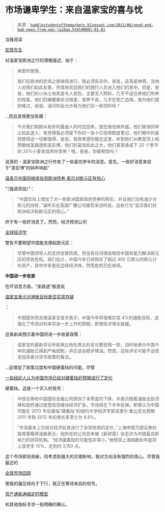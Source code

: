 <!--yml

分类：未分类

日期：2024-05-18 04:18:55

-->

# 市场谦卑学生：来自温家宝的喜与忧

> 来源：[`humblestudentofthemarkets.blogspot.com/2011/06/good-and-bad-news-from-wen-jaibao.html#0001-01-01`](https://humblestudentofthemarkets.blogspot.com/2011/06/good-and-bad-news-from-wen-jaibao.html#0001-01-01)

当我阅读

[宏观先生](http://macro-man.blogspot.com/2011/06/postcard-from-europe.html)

对温家宝欧洲之行的滑稽描述，始于：

> 亲爱的爸爸，
> 
> 我们在欧洲的宏伟之旅继续进行，我必须告诉你，爸爸，这真是神奇。当地人对我们如此友善，热情地欢迎我们的随行人员进入他们的家中。但是，爸爸，他们的小块土地真是令人悲伤，主要无人照料，几乎不适合养他们所养的牲畜。他们的猪健康状况很差，营养不良，几乎在死亡边缘。我为他们感到难过，爸爸。请问你会允许我为他们买一些饲料吗？

...而且变得更加有趣：

> 今天我们刚刚从匈牙利最迷人的村庄回来，就在维也纳外面。他们愉快的举止如此迷人，我觉得我必须留下你的一张十亿信用额度笔记。他们眼中的喜悦使得这一切都值得，爸爸，我真希望你能在这里，听到他们从教堂顶上唱赞歌给圣路透和圣彭博。他们的喜悦如此之大，他们甚至承诺下 20 个季节的 20%小麦收成供你享用！哦，爸爸，你能相信吗？

说真的 - 温家宝欧洲之行传来了一些喜忧参半的消息。首先，一些好消息来自于“圣彭博”的钟声响起“

[温表示中国将继续投资欧洲债券 表示对欧元区有信心](http://www.bloomberg.com/news/2011-06-26/wen-says-china-is-a-long-term-investor-in-european-debt-confident-on-euro.html)

“（强调添加）”：

> “中国实际上增加了对一些欧洲国家政府债券的购买，并且我们没有减少对欧元的持有，”温昨天在英国广播公司接受采访时说。这些行为“显示我们对欧洲经济和欧元区的信心。”

终于有一些好消息了。然而，经济预测公司

[全球经济学](http://www.capitaleconomics.com/)

警告不要期望中国能支撑起欧元区：

> 尽管中国领导人的支持言辞热情，但没有任何理由相信中国有能力解决欧元区的债务危机。我们估计，中国今年已经购买了超过 400 亿欧元的欧元计价资产，其中许多是在边缘经济体，然而危机仍在继续。

**中国进一步收紧**

在坏消息方面，“圣路透”报道说

[温家宝表示对通胀目标能否实现存疑](http://www.reuters.com/article/2011/06/27/china-wen-idUSL3E7HR06420110627)

：

> 中国国务院总理温家宝首次表示，中国今年将很难实现 4%的通胀目标，这强化了市场对利率将进一步上升的预期，即使经济增长放缓。

这条新闻预示着中国将进一步收紧政策：

> 温家宝的最新评论听起来比他在周五的言论要悲观一些，当时他表示中国今年的通胀已得到严格控制，并应该会稳步降温。然而，这些评论可能不会改变投资者对货币政策的看法。

...这增加了政策过度和中国硬着陆的可能，尽管

[一些经纪人认为中国市场已经对硬着陆的预期进行了定价](http://www.bloomberg.com/news/2011-06-26/china-stocks-priced-for-hard-landing-signal-2nd-half-rally-by-top-broker.html)

硬着陆，这是一个买入的信号：

> 中信证券和中国国际金融公司预测了本季度的下跌，并表示随着通胀达到顶峰和政府通过放宽信贷维持经济扩张，市场将在下半年反弹。即使认为中国可能在 2013 年后面临“硬着陆”的纽约大学经济学家诺里尔·鲁比尼也预期 2011 年和 2012 年的增长率至少为 8.8%。
> 
> “市场基本上已经对经济前景进行了非常悲观的定价，”上海申银万国证券的首席策略师凌鹏表示，他所在的公司去年被《新财富》杂志评为中国最具影响力的研究机构。“经济硬着陆的可能性非常小，”他预测上海指数到年底将上涨至多 15%，达到约 3,150 点。

这个市场即将突破，但考虑到强大的交错影响，我对方向没有强烈的信心。尽管我最近的

[全球市场回顾](http://humblestudentofthemarkets.blogspot.com/2011/06/bear-are-in-control-around-world.html)

使我的偏见倾向于下行，我正在等待来自的信号。

[资产通胀通缩定时模型](http://www.qwestfunds.com/publications/newsletters_pdf/newsletter_november_2009.pdf)

和其他指标寻求一些明确的确认。
